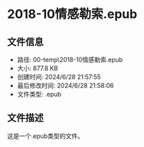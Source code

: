 ﻿# 2018-10情感勒索.epub

## 文件信息
- 路径: 00-temp\2018-10情感勒索.epub
- 大小: 877.8 KB
- 创建时间: 2024/6/28 21:57:55
- 最后修改时间: 2024/6/28 21:58:06
- 文件类型: .epub

## 文件描述
这是一个.epub类型的文件。

